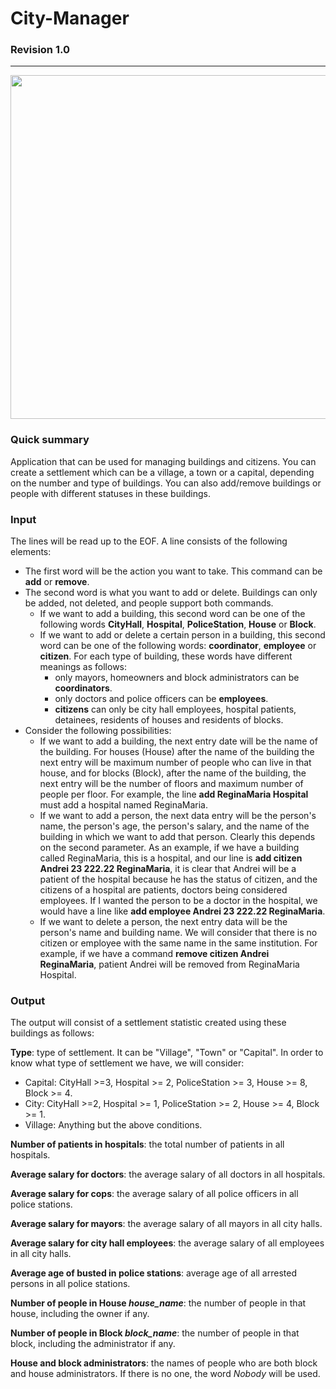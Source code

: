# City-Manager
### Revision 1.0

---

<img src="https://webstockreview.net/images/cityscape-clipart-city-boston-15.png" width='550'>


### Quick summary

Application that can be used for managing buildings and citizens. You can create a settlement which can be a village, a town or a capital, depending on the number and type of buildings. You can also add/remove buildings or people with different statuses in these buildings.

### Input

The lines will be read up to the EOF. A line consists of the following elements:
+ The first word will be the action you want to take. This command can be **add** or **remove**.
+ The second word is what you want to add or delete. Buildings can only be added, not deleted, and people support both commands.
    - If we want to add a building, this second word can be one of the following words **CityHall**, **Hospital**, **PoliceStation**, **House** or **Block**.
    - If we want to add or delete a certain person in a building, this second word can be one of the following words: **coordinator**, **employee** or **citizen**. For each type of building, these words have different meanings as follows:
      + only mayors, homeowners and block administrators can be **coordinators**.
      + only doctors and police officers can be **employees**.
      + **citizens** can only be city hall employees, hospital patients, detainees, residents of houses and residents of blocks.
+ Consider the following possibilities:
  - If we want to add a building, the next entry date will be the name of the building. For houses (House) after the name of the building the next entry will be maximum number of people who can live in that house, and for blocks (Block), after the name of the building, the next entry will be the number of floors and maximum number of people per floor. For example, the line **add ReginaMaria Hospital** must add a hospital named ReginaMaria.
  - If we want to add a person, the next data entry will be the person's name, the person's age, the person's salary, and the name of the building in which we want to add that person. Clearly this depends on the second parameter. As an example, if we have a building called ReginaMaria, this is a hospital, and our line is **add citizen Andrei 23 222.22 ReginaMaria**, it is clear that Andrei will be a patient of the hospital because he has the status of citizen, and the citizens of a hospital are patients, doctors being considered employees. If I wanted the person to be a doctor in the hospital, we would have a line like **add employee Andrei 23 222.22 ReginaMaria**.
  - If we want to delete a person, the next entry data will be the person's name and building name. We will consider that there is no citizen or employee with the same name in the same institution. For example, if we have a command **remove citizen Andrei ReginaMaria**, patient Andrei will be removed from ReginaMaria Hospital.

### Output

The output will consist of a settlement statistic created using these buildings as follows:

**Type**: type of settlement. It can be "Village", "Town" or "Capital". In order to know what type of settlement we have, we will consider:
  + Capital: CityHall >=3, Hospital >= 2, PoliceStation >= 3, House >= 8, Block >= 4.
  + City: CityHall >=2, Hospital >= 1, PoliceStation >= 2, House >= 4, Block >= 1.
  + Village: Anything but the above conditions.

**Number of patients in hospitals**: the total number of patients in all hospitals.

**Average salary for doctors**: the average salary of all doctors in all hospitals.

**Average salary for cops**: the average salary of all police officers in all police stations.

**Average salary for mayors**: the average salary of all mayors in all city halls.

**Average salary for city hall employees**: the average salary of all employees in all city halls.

**Average age of busted in police stations**: average age of all arrested persons in all police stations.

**Number of people in House *house_name***: the number of people in that house, including the owner if any.

**Number of people in Block *block_name***: the number of people in that block, including the administrator if any.

**House and block administrators**: the names of people who are both block and house administrators. If there is no one, the word *Nobody* will be used.
